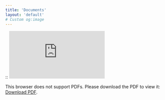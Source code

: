 ```yaml
---
title: 'Documents'
layout: 'default'
# Custom og:image
---
```

::
    <embed src="http://templeton.pro/TempletonResumeMarch2023.pdf">
        <p>This browser does not support PDFs. Please download the PDF to view it: <a href="http://templeton.pro/TempletonResumeMarch2023.pdf">Download PDF</a>.</p>
    </embed>